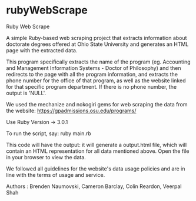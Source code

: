 # rubyWebScrape
Ruby Web Scrape

A simple Ruby-based web scraping project that extracts information about doctorate degrees offered at Ohio State University and generates an HTML page with the extracted data.

This program specifically extracts the name of the program (eg. Accounting and Management Information Systems - Doctor of Philosophy) and then redirects to the page with all the program information, and extracts the phone number for the office of that program, as well as the website linked for that specific program department. If there is no phone number, the output is 'NULL'. 

We used the mechanize and nokogiri gems for web scraping the data from the website: https://gpadmissions.osu.edu/programs/ 

Use Ruby Version -> 3.0.1

To run the script, say:
	ruby main.rb

This code will have the output:
	it will generate a output.html file, which will contain an HTML representation for all data mentioned above. Open the file in your browser to view the data.
	
We followed all guidelines for the website's data usage policies and are in line with the terms of usage and service. 

Authors : Brenden Naumovski, Cameron Barclay, Colin Reardon, Veerpal Shah
